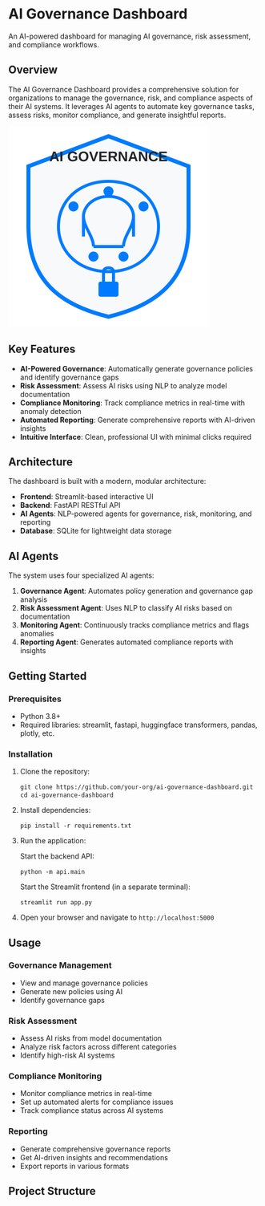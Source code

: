 # AI Governance Dashboard

An AI-powered dashboard for managing AI governance, risk assessment, and compliance workflows.

## Overview

The AI Governance Dashboard provides a comprehensive solution for organizations to manage the governance, risk, and compliance aspects of their AI systems. It leverages AI agents to automate key governance tasks, assess risks, monitor compliance, and generate insightful reports.

![AI Governance Dashboard](assets/logo.svg)

## Key Features

- **AI-Powered Governance**: Automatically generate governance policies and identify governance gaps
- **Risk Assessment**: Assess AI risks using NLP to analyze model documentation
- **Compliance Monitoring**: Track compliance metrics in real-time with anomaly detection
- **Automated Reporting**: Generate comprehensive reports with AI-driven insights
- **Intuitive Interface**: Clean, professional UI with minimal clicks required

## Architecture

The dashboard is built with a modern, modular architecture:

- **Frontend**: Streamlit-based interactive UI
- **Backend**: FastAPI RESTful API
- **AI Agents**: NLP-powered agents for governance, risk, monitoring, and reporting
- **Database**: SQLite for lightweight data storage

## AI Agents

The system uses four specialized AI agents:

1. **Governance Agent**: Automates policy generation and governance gap analysis
2. **Risk Assessment Agent**: Uses NLP to classify AI risks based on documentation
3. **Monitoring Agent**: Continuously tracks compliance metrics and flags anomalies
4. **Reporting Agent**: Generates automated compliance reports with insights

## Getting Started

### Prerequisites

- Python 3.8+
- Required libraries: streamlit, fastapi, huggingface transformers, pandas, plotly, etc.

### Installation

1. Clone the repository:
   ```
   git clone https://github.com/your-org/ai-governance-dashboard.git
   cd ai-governance-dashboard
   ```

2. Install dependencies:
   ```
   pip install -r requirements.txt
   ```

3. Run the application:

   Start the backend API:
   ```
   python -m api.main
   ```

   Start the Streamlit frontend (in a separate terminal):
   ```
   streamlit run app.py
   ```

4. Open your browser and navigate to `http://localhost:5000`

## Usage

### Governance Management

- View and manage governance policies
- Generate new policies using AI
- Identify governance gaps

### Risk Assessment

- Assess AI risks from model documentation
- Analyze risk factors across different categories
- Identify high-risk AI systems

### Compliance Monitoring

- Monitor compliance metrics in real-time
- Set up automated alerts for compliance issues
- Track compliance status across AI systems

### Reporting

- Generate comprehensive governance reports
- Get AI-driven insights and recommendations
- Export reports in various formats

## Project Structure

